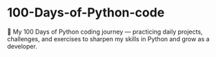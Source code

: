 # 100-Days-of-Python-code
🚀 My 100 Days of Python coding journey — practicing daily projects, challenges, and exercises to sharpen my skills in Python and grow as a developer.
